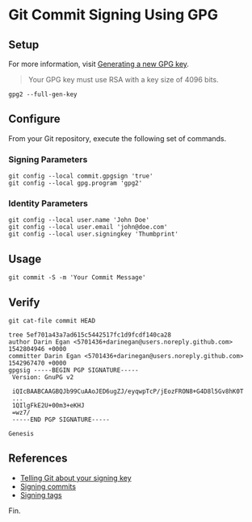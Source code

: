 # Git Commit Signing Using GPG

## Setup

For more information, visit [Generating a new GPG key](https://help.github.com/articles/generating-a-new-gpg-key).

> Your GPG key must use RSA with a key size of 4096 bits.

```
gpg2 --full-gen-key
```

## Configure

From your Git repository, execute the following set of commands.

### Signing Parameters

```
git config --local commit.gpgsign 'true'
git config --local gpg.program 'gpg2'
```

### Identity Parameters

```
git config --local user.name 'John Doe'
git config --local user.email 'john@doe.com'
git config --local user.signingkey 'Thumbprint'
```

## Usage

```
git commit -S -m 'Your Commit Message'
```

## Verify

```
git cat-file commit HEAD

tree 5ef701a43a7ad615c5442517fc1d9fcdf140ca28
author Darin Egan <5701436+darinegan@users.noreply.github.com> 1542804946 +0000
committer Darin Egan <5701436+darinegan@users.noreply.github.com> 1542967470 +0000
gpgsig -----BEGIN PGP SIGNATURE-----
 Version: GnuPG v2

 iQIcBAABCAAGBQJb99CuAAoJED6ugZJ/eyqwpTcP/jEozFRON8+G4D8l5Gv8hK0T
 ...
 1QIlgFkE2U+00m3+eKHJ
 =wz7/
 -----END PGP SIGNATURE-----

Genesis
```

## References

- [Telling Git about your signing key](https://help.github.com/articles/telling-git-about-your-signing-key)
- [Signing commits](https://help.github.com/articles/signing-commits)
- [Signing tags](https://help.github.com/articles/signing-tags)

Fin.
